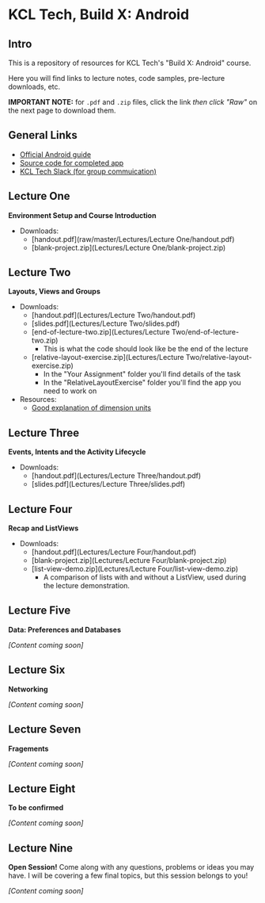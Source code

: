 # KCL Tech, Build X: Android

## Intro

This is a repository of resources for KCL Tech's "Build X: Android" course.

Here you will find links to lecture notes, code samples, pre-lecture downloads, etc.

**IMPORTANT NOTE:** for `.pdf` and `.zip` files, click the link *then click "Raw"* on the next page to download them.

## General Links

- [Official Android guide](https://developer.android.com/guide)
- [Source code for completed app](https://github.com/markormesher/KCLTechAndroidCourseApp)
- [KCL Tech Slack (for group commuication)](https://kcltechhq.slack.com)

## Lecture One

**Environment Setup and Course Introduction**

- Downloads:
  - [handout.pdf](raw/master/Lectures/Lecture One/handout.pdf)
  - [blank-project.zip](Lectures/Lecture One/blank-project.zip)

## Lecture Two

**Layouts, Views and Groups**

- Downloads:
  - [handout.pdf](Lectures/Lecture Two/handout.pdf)
  - [slides.pdf](Lectures/Lecture Two/slides.pdf)
  - [end-of-lecture-two.zip](Lectures/Lecture Two/end-of-lecture-two.zip)
    - This is what the code should look like be the end of the lecture
  - [relative-layout-exercise.zip](Lectures/Lecture Two/relative-layout-exercise.zip)
    - In the "Your Assignment" folder you'll find details of the task
    - In the "RelativeLayoutExercise" folder you'll find the app you need to work on
- Resources:
  - [Good explanation of dimension units](http://stackoverflow.com/questions/2025282/difference-between-px-dp-dip-and-sp-in-android)

## Lecture Three

**Events, Intents and the Activity Lifecycle**

- Downloads:
  - [handout.pdf](Lectures/Lecture Three/handout.pdf)
  - [slides.pdf](Lectures/Lecture Three/slides.pdf)

## Lecture Four

**Recap and ListViews**

- Downloads:
  - [handout.pdf](Lectures/Lecture Four/handout.pdf)
  - [blank-project.zip](Lectures/Lecture Four/blank-project.zip)
  - [list-view-demo.zip](Lectures/Lecture Four/list-view-demo.zip)
    - A comparison of lists with and without a ListView, used during the lecture demonstration.

## Lecture Five

**Data: Preferences and Databases**

*[Content coming soon]*

## Lecture Six

**Networking**

*[Content coming soon]*

## Lecture Seven

**Fragements**

*[Content coming soon]*

## Lecture Eight

**To be confirmed**

*[Content coming soon]*

## Lecture Nine

**Open Session!** Come along with any questions, problems or ideas you may have. I will be covering a few final topics, but this session belongs to you!

*[Content coming soon]*
